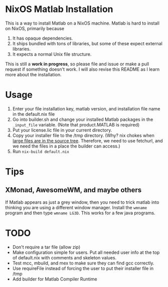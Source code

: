 # NixOS Matlab Installation

This is a way to install Matlab on a NixOS machine. Matlab is hard to install
on NixOS, primarily because

1. It has opaque dependencies.
2. It ships bundled with tons of libraries, but some of these expect external
   libraries.
3. It expects a normal Unix file structure.

This is still a **work in progress**, so please file and issue or make a pull
request if something doesn't work. I will also revise this README as I learn
more about the installation.

# Usage

1. Enter your file installation key, matlab version, and installation file name
   in the default.nix file
2. Go into builder.sh and change your installed Matlab packages in the
   `_input_file` variable. (Note that product.MATLAB is required)
3. Put your license.lic file in your current directory.
4. Copy your installer file to the /tmp directory. (Why? nix chokes when
   [large files are in the source tree](https://github.com/NixOS/nix/issues/358).
   Therefore, we need to use fetchurl, and we need the files in a place the
   builder can access.)
4. Run `nix-build default.nix`

# Tips

## XMonad, AwesomeWM, and maybe others

If Matlab appears as just a grey window, then you need to trick matlab into
thinking you are using a different window manager. Install the `wmname` program
and then type `wmname LG3D`. This works for a few java programs.

# TODO

* Don't require a tar file (allow zip)
* Make configuration simple for users. Put all needed user info at the top of
  default.nix with comments and skeleton values.
* Test mcc, mbuild, and mex to make sure they can find gcc correctly.
* Use requireFile instead of forcing the user to put their installer file in
  /tmp
* Add builder for Matlab Compiler Runtime
